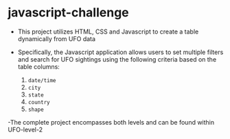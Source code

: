 # javascript-challenge

- This project utilizes HTML, CSS and Javascript to create a table dynamically from UFO data
- Specifically, the Javascript application allows users to set multiple filters and search for UFO sightings using the following criteria based on the table columns:

  1. `date/time`
  2. `city`
  3. `state`
  4. `country`
  5. `shape`

-The complete project encompasses both levels and can be found within UFO-level-2
